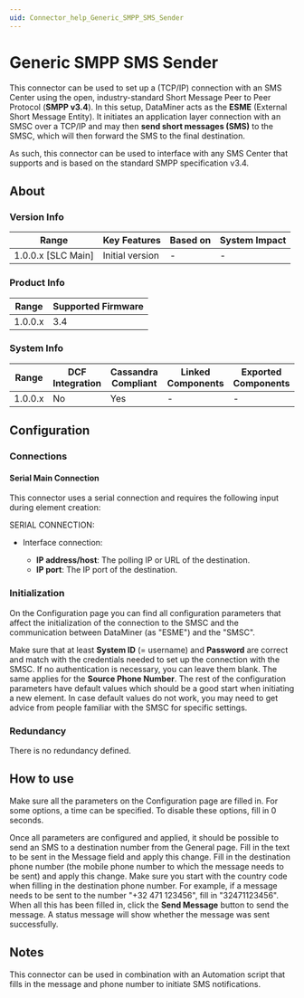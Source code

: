 ```yaml
---
uid: Connector_help_Generic_SMPP_SMS_Sender
---
```


# Generic SMPP SMS Sender

This connector can be used to set up a (TCP/IP) connection with an SMS Center using the open, industry-standard Short Message Peer to Peer Protocol (**SMPP v3.4**). In this setup, DataMiner acts as the **ESME** (External Short Message Entity). It initiates an application layer connection with an SMSC over a TCP/IP and may then **send short messages (SMS)** to the SMSC, which will then forward the SMS to the final destination.

As such, this connector can be used to interface with any SMS Center that supports and is based on the standard SMPP specification v3.4.

## About

### Version Info

| Range                | Key Features     | Based on     | System Impact     |
|----------------------|------------------|--------------|-------------------|
| 1.0.0.x [SLC Main]   | Initial version  | -            | -                 |

### Product Info

| Range     | Supported Firmware     |
|-----------|------------------------|
| 1.0.0.x   | 3.4                    |

### System Info

| Range     | DCF Integration     | Cassandra Compliant     | Linked Components     | Exported Components     |
|-----------|---------------------|-------------------------|-----------------------|-------------------------|
| 1.0.0.x   | No                  | Yes                     | -                     | -                       |

## Configuration

### Connections

#### Serial Main Connection

This connector uses a serial connection and requires the following input during element creation:

SERIAL CONNECTION:

- Interface connection:

  - **IP address/host**: The polling IP or URL of the destination.
  - **IP port**: The IP port of the destination.

### Initialization

On the Configuration page you can find all configuration parameters that affect the initialization of the connection to the SMSC and the communication between DataMiner (as "ESME") and the "SMSC".

Make sure that at least **System ID** (= username) and **Password** are correct and match with the credentials needed to set up the connection with the SMSC. If no authentication is necessary, you can leave them blank. The same applies for the **Source Phone Number**.
The rest of the configuration parameters have default values which should be a good start when initiating a new element. In case default values do not work, you may need to get advice from people familiar with the SMSC for specific settings.

### Redundancy

There is no redundancy defined.

## How to use

Make sure all the parameters on the Configuration page are filled in. For some options, a time can be specified. To disable these options, fill in 0 seconds.

Once all parameters are configured and applied, it should be possible to send an SMS to a destination number from the General page. Fill in the text to be sent in the Message field and apply this change. Fill in the destination phone number (the mobile phone number to which the message needs to be sent) and apply this change. Make sure you start with the country code when filling in the destination phone number. For example, if a message needs to be sent to the number "+32 471 123456", fill in "32471123456". When all this has been filled in, click the **Send Message** button to send the message. A status message will show whether the message was sent successfully.

## Notes

This connector can be used in combination with an Automation script that fills in the message and phone number to initiate SMS notifications.

